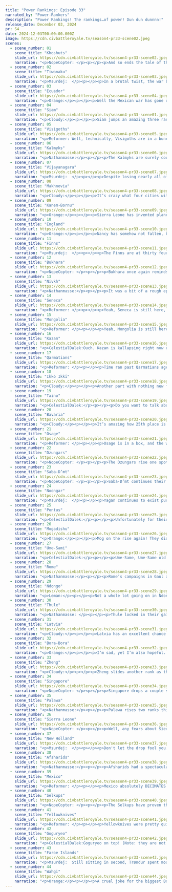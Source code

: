 ```yaml
---
title: "Power Rankings: Episode 33"
narrated_by: "Power-Rankers"
description: "Power Rankings! The rankings…of power! Dun dun dunnnn!"
release_date: December 03, 2024
pr: S4
date: 2024-12-03T00:00:00.000Z
image: https://cdn.civbattleroyale.tv/season4-pr33-scene02.jpeg
scenes:
  - scene_number: 01
    scene_title: "Khoshuts"
    slide_url: https://cdn.civbattleroyale.tv/season4-pr33-scene02.jpeg
    narration: "<p>NopeCopter: </p><p></p><p>And so ends the tale of the Khoshuts, and what an absolute ride it was. Initially voted in as a part of the Oirat trio alongside the Kalmyks and Dzungars, the Khoshuts actually got off to a solid start as they settled a large area relatively quickly… only for people to realize that they were completely ignoring the fertile land along the Ganges in favor of settling more fairly worthless Himalayan cities. This allowed Siam of all civs to secure the Ganges delta, and Harappa managed to gobble up a fair bit of land as well before the Khoshuts finally got the memo and started placing cities in places that actually had Food potential. Regardless of their odd settling habits, things were still looking fairly positive for the Khoshuts, and they were placed firmly around the top third… until the fateful war with their brothers the Dzungars. The more prepared Dzungar military easily took the undefended city of Gyangtse, but the real killer came in the peace deal, where the Khoshuts unceremoniously handed over the city of Lhasa - their second city, located right in the middle of their empire - for no reason whatsoever.</p><p></p><p>Obviously, this instantly turned all the hope for the Khoshuts into ridicule and frustration, and the Khoshuts sure didn’t seem eager to redeem themselves as they only launched a few token invasions of their more relevant neighbors, to no effect whatsoever. Even getting dragged into a three-way war with Siam and Dai Viet couldn’t make them remotely interesting as they aggressively failed to take the undefended Siamese city of Nakhon Ratchasima. They did almost kind of threaten to take a city off the Shang, but they followed this up with ANOTHER city gift, this time to Siam, so before long they had quickly become the biggest joke on the cylinder. An incompetent, ineffectual civ that seemed to actively WANT to lose, only kept safe by their position in the Himalayas (a position which became less effective with each city given away).</p><p></p><p>But then… then things began to change. The first sign was a city gift, not from the Khoshuts, but TO the Khoshuts, from Dai VIet - only for Dai Viet to immediately declare war on Siam to try and take Nakhon Ratchasima, kickstarting a Holy War that immediately put them back at war with Dai Viet. In essence, a free city for no actual peace. This did result in Siam just capturing the city gift for themselves, and the second Khoshut assault on Nakhon Ratchasima failed just as the first did, but it served as a hint that maybe, just maybe, the Khoshuts had something more going on behind that incompetent facade. The Khoshuts went silent for an episode after this, giving the sense that maybe their insane gambit was just a fluke, only to suddenly show their hand all at once in Episode 22. The Afsharids declared war on a weakened Harappa, seemingly poised to wipe them off the map, and the Khoshuts joined the fight as well - not something that seemed particularly relevant, given their prior war record.</p><p></p><p>Over the course of the next episode and a half, the Khoshuts proceeded to take and hold all four Harappan cities.</p><p></p><p>This was absolutely unprecedented, for such a minor power to effectively double their size by sniping an ENTIRE EMPIRE during a coalition war, and it instantly put the Khoshuts back on the map both figuratively and literally. The most insane part of the whole situation, however, was that it was only the beginning. Vijayanagara attempted to take the new Khoshut gains for themselves while they were vulnerable, but despite their tech advantage they were completely stalled out. Then, after a short reprieve, the Khoshuts were suddenly faced with a three-way coalition of the Afsharids, Dzungars, and Bukhara… which actually resulted in a net GAIN of one city as they not only held their borders but finally retook Lhasa from the Dzungars after so many turns of humiliation. This was followed up with yet another declaration of war against Siam, and unlike the previous ineffective stalemates, this time the Khoshuts were able to swoop in and quickly take not only Nakhon Ratchasima but also their OTHER gifted city of Shigatse. Granted, Siam was in the middle of being eviscerated by the Wahgi right after being torn up by Singapore, but this was still an efficient and effective war - the narrator of the episode even noted that the Khoshuts really could have gone further. Against all odds, Gushi Khan had done it: he had regained his honor and taken his empire from a laughing-stock to a fan favorite.</p><p></p><p>Unfortunately, no sooner had the Khoshuts regained their honor than their enemies finally decided to wipe them off the map for good. The Afsharids and Dzungars invaded once more, and this time, the Afsharids in particular were ready. It was a brutal lightning campaign, ignoring both the Great Wall and the mountainous defenses of the Khoshuts through excellent use of the Afshairds’ highly mobile units and brand-new air force. By the end of Episode 32, the Khoshuts had lost not only all of the former Harappan cities they’d taken from under the Afsharids’ noses, but they were poised to lose their hard-fought recapture of Lhasa, as well. They plummeted 16 spots in the Power Rankings. They were still placed above five other civilizations. By the end of the next episode, they were dead in 44th - before any of the critically-endangered rump states beneath them. It was a shocking display of the Afsharids’ efficiency, and a tragically sudden end to a civilization people had only just come to love.</p><p></p><p>At some point during this season, rotting away in the Himalayas amidst a sea of their own failures, the Khoshuts were given a choice: to continue to dimly smolder away in the mountains as just another ineffective mountain turtle, or to risk it all, veer straight off the road they’d been placed on, and burn so bright that nobody could possibly ignore them. The Khoshuts, thankfully for all of us, chose the latter. But the brightest flames burn out the quickest, and the Khoshuts were too good to stay with us for long. Do not fret. This was the choice they made. The reckless play of the Khoshuts in their final few episodes led to their early demise, but in exchange they gained a different sort of immortality that only a lucky few ever obtain in the CBR - a run no other civilization could ever replicate, a character arc that made them feel almost human, a piece of CBR lore to stand alongside the likes of Laos and Castile. The Khoshuts are the first Oirats to leave this mortal coil, but as the Kalmyks sit on two cities pecked away by Citadels and the Dzungars rot in their own mediocrity, they will surely be the last to leave our memory. F.</p>"
  - scene_number: 02
    scene_title: "Tiwanaku"
    slide_url: https://cdn.civbattleroyale.tv/season4-pr33-scene03.jpeg
    narration: "<p>Msurdej:  </p><p></p><p>In a brutal twist, the war between New Holland and Tiwanaku takes a surprising turn as forces cross Ecuador and Bora-Bora to invade Huyustus's last city. It's only a matter of time before a Great War Infantry marches into the city gates and eliminates this former contender.</p>"
  - scene_number: 03
    scene_title: "Ecuador"
    slide_url: https://cdn.civbattleroyale.tv/season4-pr33-scene04.jpeg
    narration: "<p>Orange:</p><p></p><p>Well the Mexican war has gone disastrously and now Pariti remains as the last stronghold of the Ecuadorian people. But it’s not as bad as it could be! They could be the neighboring city state of Tiwanaku who are even closer to death’s door! It is real funny that both of these two got crushed at about the same time and are gonna go out right next to each other in cities right next to each other. </p>"
  - scene_number: 04
    scene_title: "Siam"
    slide_url: https://cdn.civbattleroyale.tv/season4-pr33-scene01.jpeg
    narration: "<p>Cloudy:</p><p></p><p>Siam jumps an amazing three ranks due to not being at war with anyone while the three civs below it are either dead or about to die. See you at the top?</p>"
  - scene_number: 05
    scene_title: "Visigoths"
    slide_url: https://cdn.civbattleroyale.tv/season4-pr33-scene05.jpeg
    narration: "<p>Reformer: Well, technically, Visigoths are in a bunch of wars, but only two civs can realistically reach ‘em before paratroopers come online. Faroes were at war with them…but didn’t care enough to wait, good for them. New Holland is another civ that’s theoretically in reach, but again, paratroopers are required for such an endeavour. So in the meantime the inland city-state of Visigoths is pretty safe comparatively. But we’re past the point of easy conquest for sure. Visigoths could drop any second now. And it’ll be like the embers extinguishing rather than a bomb going off. </p>"
  - scene_number: 06
    scene_title: "Kalmyks"
    slide_url: https://cdn.civbattleroyale.tv/season4-pr33-scene06.jpeg
    narration: "<p>Nathanmasse:</p><p></p><p>The Kalmyks are surely counting their blessings that they did not get dragged into any of the conflicts erupting around them.  A rising tide lifts all boats as they say, so as long as they continue to fly under the radar they will keep creeping up through the ranks.</p>"
  - scene_number: 07
    scene_title: "Vijayanagara"
    slide_url: https://cdn.civbattleroyale.tv/season4-pr33-scene07.jpeg
    narration: "<p>Msurdej:  </p><p></p><p>Despite losing nearly all of their remaining cities, Vijayanagara gains two ranks from other civs doing worse than they had. Granted those two civs are now dead and about to be, but hey, its not Vijayanagara at the moment. Still, the two non-coastal cities Krishnadevaraya has will be harder for Singapore to  take without a solid land army. The Afhsarids though? That could be an issue if they throw out a DoW on the sick man of India.</p>"
  - scene_number: 08
    scene_title: "Makhnovia"
    slide_url: https://cdn.civbattleroyale.tv/season4-pr33-scene08.jpeg
    narration: "<p>Cloudy:</p><p></p><p>It’s crazy what four cities with barely any land tiles left can get you these days. Ranks just ain’t worth what they used to be. *Yells at cloud*</p>"
  - scene_number: 09
    scene_title: "Kanem-Bornu"
    slide_url: https://cdn.civbattleroyale.tv/season4-pr33-scene09.jpeg
    narration: "<p>Orange:</p><p></p><p>Sierra Leone has invented planes, things are not good. Ngazargamu is about to fall and is gonna leave Kanem-Bornu with some really not great cities, they aren’t dead yet, but if Sierra Leone wanted to they could go all the way. So K-B basically just has to pray Sierra leone doesn’t want a big relationship malus. </p>"
  - scene_number: 10
    scene_title: "England"
    slide_url: https://cdn.civbattleroyale.tv/season4-pr33-scene10.jpeg
    narration: "<p>Orange:</p><p></p><p>Nancy has somehow not fallen, but like, it probably will soon. Not much more past it though, especially since Nancy is fully split off from the rest of England’s cities. One more wound onto their bleeding body. </p>"
  - scene_number: 11
    scene_title: "Finns"
    slide_url: https://cdn.civbattleroyale.tv/season4-pr33-scene11.jpeg
    narration: "<p>Msurdej:  </p><p></p><p>The Finns are at thirty four.  </p><p>But that isn't good any more.  </p><p>Cuz it's now bottom ten,  </p><p>So it's a matter of when,  </p><p>The Finns are shown the door.</p>"
  - scene_number: 12
    scene_title: "Bukhara"
    slide_url: https://cdn.civbattleroyale.tv/season4-pr33-scene12.jpeg
    narration: "<p>NopeCopter: </p><p></p><p>Bukhara once again reminds everyone why they are the GOAT of Grit, the ultimate underdog, the pluckiest force on the cylinder, by throwing hands with Kazan and even sniping a city. Of course, this really doesn’t mean much in the long run since the Selkups or the Afshairds (or potentially even the Dzungars) could run them over at a moment’s notice, but respect for still trying in spite of that.</p>"
  - scene_number: 13
    scene_title: "Nivkh"
    slide_url: https://cdn.civbattleroyale.tv/season4-pr33-scene13.jpeg
    narration: "<p>Nathanmasse:</p><p></p><p>It was a bit of a rough episode for Nivkh. They clawed back Ytyk’ from Thule, defended it tooth and nail, but ended up giving it right back in a peace treaty.  Well, at least Nivkh itself lives on, but each one of these slow grinding wars weakens them further.  I only hope that when their time does come, they get to go out in a blaze of glory rather than being slowly constricted and snuffed out.</p>"
  - scene_number: 14
    scene_title: "Seneca"
    slide_url: https://cdn.civbattleroyale.tv/season4-pr33-scene14.jpeg
    narration: "<p>Reformer: </p><p></p><p>Yeah, Seneca is still here, in case you were concerned. </p>"
  - scene_number: 15
    scene_title: "Mongolia"
    slide_url: https://cdn.civbattleroyale.tv/season4-pr33-scene15.jpeg
    narration: "<p>Reformer: </p><p></p><p>Yeah, Mongolia is still here- Oh, I already used that line. Alright, let’s see. Mongolia never recovered from the beating Goguryeo and Selkups gave them. Even though Goguryeo didn’t end up getting all that much Mongolian land, I’ll readily argue that Goguryeo’s contribution to Mongolia’s collapse was much greater. Goguryeo spent ages weakening Mongolia, and Selkups simply swooped in at the opportune moment. Credit where credit is due, of course, but realistically Goguryeo did all the work. …Either way, my point is that Mongolia was doomed well before the collapse. They simply did not have the juice. Alas they cannot all be winners.</p>"
  - scene_number: 16
    scene_title: "Kazan"
    slide_url: https://cdn.civbattleroyale.tv/season4-pr33-scene16.jpeg
    narration: "<p>CelestialDalek:Ouch. Kazan is kallapsing right now under the weight of the Selkup military, and the walls are kalozing in on them. Even though their tech levels of ground forces are *similar*, with riflemen-on-rifleman action composing most of the battles, the airforce has really screwed Kazan over. They can’t defend their cities from being bombarded, they can’t defend from cavalry, they can’t defend from the incoming horde however thin-looking it is. This war has not necessarily developed in their favor, and the quickest way out would be a nice and easy peace deal.</p>"
  - scene_number: 17
    scene_title: "Qarmatians"
    slide_url: https://cdn.civbattleroyale.tv/season4-pr33-scene17.jpeg
    narration: "<p>Reformer: </p><p></p><p>Time ran past Qarmatians ages ago. We all still remember that young and spry Qarmatians that challenged the Afsharids and came up victorious. Or the nailbiter of a war against Pontus. Literal hundreds of turns ago. Since then, they’ve been in inconsequential wars against the likes of Saba, Vijayanagara, and Mogadishu, sure, but any actual glory was short-lived. And honestly, in hindsight…it wasn’t even all that impressive. Yeah, I said it. Qarmatians weren’t and aren’t impressive. They did not live up to expectations. And now they’re just waiting to die. Ah, what could’ve been…</p>"
  - scene_number: 18
    scene_title: "Ikko Ikki"
    slide_url: https://cdn.civbattleroyale.tv/season4-pr33-scene18.jpeg
    narration: "<p>Cloudy:</p><p></p><p>Another part with nothing new from Ikko Ikki. Their stats ranking jumped 6 places and they have 70 techs, just about catching up to the top tier, but they remain as screwed as ever. They even have advanced weapons like artillery and destroyers now. Still screwed.</p>"
  - scene_number: 19
    scene_title: "Taino"
    slide_url: https://cdn.civbattleroyale.tv/season4-pr33-scene19.jpeg
    narration: "<p>CelestialDalek:</p><p></p><p>Do you want to talk about the Taino? TaiNO! </p>"
  - scene_number: 20
    scene_title: "Bavaria"
    slide_url: https://cdn.civbattleroyale.tv/season4-pr33-scene20.jpeg
    narration: "<p>Cloudy:</p><p></p><p>It’s amazing how 25th place is just worthless now. I mean, we literally put Bavaria there. Madness.</p>"
  - scene_number: 21
    scene_title: "Osage"
    slide_url: https://cdn.civbattleroyale.tv/season4-pr33-scene21.jpeg
    narration: "<p>Reformer: </p><p></p><p>Osage is in a box, and the walls are closing in. Walls covered in spikes. Damn that sure is a nasty way to go. But I digress. Mexico and Yellowknives are inevitable reapers for the plucky plains civ. It’s a shame, too, because Osage obviously have that dawg in them. They just got barraged too much for bullying Shawnee so early, and ever since their life has just been a struggle for survival. It is honestly a testament to their willpower that they are as strong as they are right now. Which isn’t particularly strong mind you. But they’re not a rump state either. It’s an achievement worth being proud about. </p>"
  - scene_number: 22
    scene_title: "Dzungars"
    slide_url: https://cdn.civbattleroyale.tv/season4-pr33-scene22.jpeg
    narration: "<p>NopeCopter: </p><p></p><p>The Dzungars rise one spot on the Power Rankings because Kazan is dying. Note that the Dzungars are not responsible for or even really benefiting from this in any way, which is concerning considering how close they are to the actual benefactor (the Selkups). I’m sure there’s some smug satisfaction to be gained from watching Kazan go down like a sack of bricks for the Dzungars, but it’s a bit of a hollow victory considering we all know who’s next on the chopping block.</p>"
  - scene_number: 23
    scene_title: "Saba-D’mt"
    slide_url: https://cdn.civbattleroyale.tv/season4-pr33-scene23.jpeg
    narration: "<p>NopeCopter: </p><p></p><p>Saba-D’mt continues their riveting back-and-forth duel with Pontus over Damietta. Meanwhile, Sierra Leone has started to actually conquer Kanem-Bornu, Mogadishu continues their Indian Ocean exploits, and even Ndongo is getting an air force online. Saba-D’mt has unfortunately fallen deep into mediocrity, and climbing their way out of this pit is going to be way harder than the one they fell into on Episode 1.</p>"
  - scene_number: 24
    scene_title: "Noongar"
    slide_url: https://cdn.civbattleroyale.tv/season4-pr33-scene24.jpeg
    narration: "<p>Msurdej:  </p><p></p><p>Yagan continues to exist purely at the whims of the Wahgi. If Bo'lim ever decides to use the more than dozen rocket artillery to lay waste to the Noongar, it could quickly be the end for them. Sure they could go for Palawa, but at this point, any loss of military power could lead to Wahgi storming the beaches of  Western Australia.</p>"
  - scene_number: 25
    scene_title: "Pontus"
    slide_url: https://cdn.civbattleroyale.tv/season4-pr33-scene25.jpeg
    narration: "<p>CelestialDalek:</p><p></p><p>Unfortunately for their chances, Pontus has decided to waste buckets of their military on the back-and-forth tussle over Damietta. But hey Saba won’t retake it for like another 3 turns. The problem is they don’t have too many good targets. The Qarmatians are cannon fodder, but beyond they Mithridates will have to try and get through the Balkans to attack Bavaria. Probably not happening. At least just fight Rome and, if you lose, go out in style.</p>"
  - scene_number: 26
    scene_title: "Mogadishu"
    slide_url: https://cdn.civbattleroyale.tv/season4-pr33-scene26.jpeg
    narration: "<p>Orange:</p><p></p><p>Mog on the rise again! They didn’t really do much, so it was mostly an increase from their stats going up and just having a nice position. Really, they can go after Saba, Ndongo, or even potentially the Qarmatians. They got the options, and now the stats, so hopefully they can flex their muscles again and put themselves on top of Africa.</p>"
  - scene_number: 27
    scene_title: "Ume-Sami"
    slide_url: https://cdn.civbattleroyale.tv/season4-pr33-scene27.jpeg
    narration: "<p>CelestialDalek:</p><p></p><p>Ume-Same, Ume-Same old business in Scandinavia. Rijkuo-maja is still too chickenshit to attack the Finns, the Faroes don’t feel like attacking them, the balance of power in Europe remains stagnant.</p>"
  - scene_number: 28
    scene_title: "Rome"
    slide_url: https://cdn.civbattleroyale.tv/season4-pr33-scene28.jpeg
    narration: "<p>Nathanmasse:</p><p></p><p>Rome’s campaigns in Gaul aren’t going so well.  They managed to flip Nancy once during this episode, but England’s artillery seems too powerful to hold the beachhead around the city.  Each unit that lands on the coast just gets wiped out before it can push any further.  Rome does have open borders with Bavaria and Faroe Islands, so if they’re clever they just might be able to flank the city from the north with Cavalry or something.  But then again, maybe that’s giving the AI too much credit.</p>"
  - scene_number: 29
    scene_title: "Ndongo"
    slide_url: https://cdn.civbattleroyale.tv/season4-pr33-scene29.jpeg
    narration: "<p>Leman:</p><p></p><p>Not a whole lot going on in Ndongo land. The most impactful thing for them is the collapse of Kanem Bornu. In the PR server a lot of us have been calling Kanem the key to Africa: whoever conquers them will win the continent. Turns out its not Ndongo.</p>"
  - scene_number: 30
    scene_title: "Thule"
    slide_url: https://cdn.civbattleroyale.tv/season4-pr33-scene30.jpeg
    narration: "<p>Nathanmasse: </p><p></p><p>Thule locked in their gains against Nivkh this week and made peace.  Not all that bad to be honest; they gained three cities and a bridgehead for the next war with the Nivkh if they ever get around to it.  The big issue though is their finances.  They are experiencing a crippling deficit (nearly 1,000 GPT) which is cutting their science by 66%.  They were already facing an uphill battle against the Yellowknives to say the least but now with YK pulling further ahead with every passing turn it’s looking insurmountable. </p>"
  - scene_number: 31
    scene_title: "Latvia"
    slide_url: https://cdn.civbattleroyale.tv/season4-pr33-scene31.jpeg
    narration: "<p>Cloudy:</p><p></p><p>Latvia has an excellent chance to pick up a lot of territory off of one of their largest neighbors right now if they declare war on the collapsing Kazan. But given how quiet Latvia has been since, well, forever pretty much, we have to imagine it’s unlikely. For the moment we’ve raised Latvia one rank, but if the Selkups completely conquer Kazan and Karlis Ulmanis finds himself with a top 5 power on his doorstep, we might drop Latvia to record lows.</p>"
  - scene_number: 32
    scene_title: "Bora-Bora"
    slide_url: https://cdn.civbattleroyale.tv/season4-pr33-scene32.jpeg
    narration: "<p>Orange:</p><p></p><p>I’m sad, yet I’m also hopeful. Bora kept Wahgi at bay for a very long time for how far ahead Wahgi is. But sadly, Wahgi finally realized they can embark infantry, and now cities are starting to fall. Still slow, only three originally Boran cities have fallen. But there will probably be a few more, despite the air advantage. Puni really needs to pull out a peace deal real quick before their capital is in danger, but at the very least he can rest well knowing that Wahgi probably isn’t going to go all the way to South America where the new Bora core is. Like, we’re still third on cities, and after Anau falls Wahgi will have just tied us. There’s a lot to go before Bora is out, just hopefully someone else is able to step in and try to stop Wahgi before it's too late.</p>"
  - scene_number: 33
    scene_title: "Zheng"
    slide_url: https://cdn.civbattleroyale.tv/season4-pr33-scene33.jpeg
    narration: "<p>Cloudy:</p><p></p><p>Zheng slides another rank as they continue to stagnate. Wahgi units are starting to carpet their territory, which is causing other Wahgi neighbors’ ranks to fall as well. Overall, it’s looking like Zheng has probably missed the boat and will end up as a much bigger Ikko Ikki unless Wahgi or Goguryeo unexpectedly collapses.</p>"
  - scene_number: 34
    scene_title: "Singapore"
    slide_url: https://cdn.civbattleroyale.tv/season4-pr33-scene34.jpeg
    narration: "<p>NopeCopter: </p><p></p><p>Singapore drops a couple spots just due to the rise of a few other major powers, but really, things are looking about the same for them as they did last episode: remarkably good, considering they border the Wahgi. Vijayanagara has been effectively rumped, and securing a base in India has opened up a couple of new potential targets in the Qarmatians and Mogadishu - even the Noongar could be on the table if they play their cards right (which they always do). Acting while the Wahgi are busy is crucial if they want to remain a top player, but given they have open borders with the Wahgi, the odds of the two going to war any time soon seems pretty minimal. They just need to hope that housing the Wahgi armed forces doesn’t prevent them from building too many units of their own.</p>"
  - scene_number: 35
    scene_title: "Palawa"
    slide_url: https://cdn.civbattleroyale.tv/season4-pr33-scene35.jpeg
    narration: "<p>Nathanmasse:</p><p></p><p>Palawa rises two ranks this week on what I have to assume is stats alone.  They picked an excellent time to join Wahgi in the war against Bora-Bora but got cold feet and abandoned the campaign just when they had the opportunity to make significant gains.  They couldn’t even manage to hold onto one of Bora’s cities.  They really squandered an opportunity and will make me question their competency in each of their wars going forward. </p>"
  - scene_number: 36
    scene_title: "Sierra Leone"
    slide_url: https://cdn.civbattleroyale.tv/season4-pr33-scene36.jpeg
    narration: "<p>NopeCopter: </p><p></p><p>Well, any fears about Sierra Leone’s war against Kanem-Bornu should be gone now as they slowly but surely make progress against the Great Wall of Africa. They’re getting their air force online too, which is pretty massive. This, however, was not enough to keep Sierra Leone from tumbling two spots down the Power Rankings - not because of something they did or didn’t do, but just because Mexico and the Afsharids did even more. But you know what they say: it’s better to compare yourself to who you were before than to compare yourself to others, and from that perspective, things have never looked better for Sierra Leone.</p>"
  - scene_number: 37
    scene_title: "New Holland"
    slide_url: https://cdn.civbattleroyale.tv/season4-pr33-scene37.jpeg
    narration: "<p>Msurdej:  </p><p></p><p>Don't let the drop fool you, New Holland was pretty good this part. I wasn't expecting their war with Tiwanaku to go anywhere, but it looks like those open borders are paying off! The biggest challenge now will be getting some melee units near the burning city. And with Bora-Bora being chomped on by Wahgi, this gives Johan a chance to become master of South America. If only Mexico hadn't gotten in the way, which is part of the reason New Holland drops. The other reason is...</p>"
  - scene_number: 38
    scene_title: "Afsharids"
    slide_url: https://cdn.civbattleroyale.tv/season4-pr33-scene38.jpeg
    narration: "<p>Nathanmasse:</p><p></p><p>Afsharids had a spectacular episode and rose 6 ranks this week.  The Khoshuts have been eliminated and now they just need to focus on rebuilding if they’re given enough time to do so.  Once that’s completed they will have no shortage of avenues to expand; Bukhara, Kalmyks, Siam, and Vijayanagara would be easy pickings and even Dzungars and Qarmatians shouldn’t be too much of an issue with the Afsharid’s air superiority.  The one catch is they pushed so far into Khoshut that they now border Wahgi who could just as quickly push the Afsharids back out of this territory if they so choose.</p>"
  - scene_number: 39
    scene_title: "Mexico"
    slide_url: https://cdn.civbattleroyale.tv/season4-pr33-scene39.jpeg
    narration: "<p>Reformer: </p><p></p><p>Mexico absolutely DECIMATES Ecuador this episode. Immense devastation across the northwest corner of the continent. But more importantly, an immense boost in power, as Mexico acquires eight (!) cities through this war. The cities are weak now, but will inevitably grow to fuel Mexico’s future ambitions. After a time of consolidation, Mexico’s options will be…somewhat limited, let’s say. Despite this upgrade, Mexico is bordered by Yellowknives, New Holland, and Bora-Bora. Further off, Goguryeo and Wahgi could theoretically be threats. Easy expansion options are starting to vanish before our very eyes. Mexico is one of the cases where this is the most apparent. Competition will only get more serious from here, and while Mexico certainly is working hard to keep up the pace, there won’t be much time for rest, realistically. </p>"
  - scene_number: 40
    scene_title: "Selkups"
    slide_url: https://cdn.civbattleroyale.tv/season4-pr33-scene40.jpeg
    narration: "<p>NopeCopter: </p><p></p><p>The Selkups have proven they deserve their fifth-place ranking this episode by making the exact right move they need to at this moment: invading Kazan. And man, have they been invading Kazan. They’ve already taken several cities, mostly ignoring the normally-difficult Urals, and they seem set to take several more. Depending on how far the Selkups go, they could potentially even end up about on par with the other top powers of the game… and even if they don’t, they’ve at least bought themselves some valuable time and resources to avoid falling too much further behind.</p>"
  - scene_number: 41
    scene_title: "Yellowknives"
    slide_url: https://cdn.civbattleroyale.tv/season4-pr33-scene41.jpeg
    narration: "<p>Reformer: </p><p></p><p>Yellowknives were pretty quiet this week, but they were working feverishly in the background. Three new techs, starting with Combined Arms for tanks, continuing with Steam Power (mostly for backfilling), and ending up with Refrigeration for submarines. Now they’re researching Radio, the final prereq they need for Electronics (for battleships), which in turn will lead to Radar for better planes…militaristic advancements happen real fast at this point in the game, which Yellowknives will proudly show off. Well. ‘Show off’, as in, build up during peacetime. I would certainly be much happier to see these shiny new weapons get some actual use. Take Thule for example. Bankrupt up the ass. That civ ain’t techin’ shit. They’ll only become an easier target every episode! Only good things in Yellowknives’ future, I’m sure.</p>"
  - scene_number: 42
    scene_title: "Goguryeo"
    slide_url: https://cdn.civbattleroyale.tv/season4-pr33-scene42.jpeg
    narration: "<p>CelestialDalek:Goguryeo on top! (Note: they are not on the top, merely near the top). Not the most exciting part for Gogurgamers, but we still ball. They could easily take on any of their neighbors not named the Afsharids (the main obstacle there is terrain), only facing a bit more resistance from Zheng but a lot from Wahgi. The possibilities are endless, it’s just that their only war is currently against Shang. And Shang is dead.</p>"
  - scene_number: 43
    scene_title: "Faroe Islands"
    slide_url: https://cdn.civbattleroyale.tv/season4-pr33-scene43.jpeg
    narration: "<p>Msurdej:  Still sitting in second, Trøndur spent most of the part recovering and incorporating his new English conquests into his territory. This is costing them a whole lotta money, but they still have a fat stack of cash. There was a war with the Visigoths that could have been interesting if he had committed, but alas, it went nowhere. They're still sitting on a massive lead in Europe, with few foes that could really trouble them. It's just a matter of them getting back in the war saddle and going to fight again.</p>"
  - scene_number: 44
    scene_title: "Wahgi"
    slide_url: https://cdn.civbattleroyale.tv/season4-pr33-scene44.jpeg
    narration: "<p>Orange:</p><p></p><p>A cruel joke for the biggest Bora-Bora supporter to get both Bora and Wahgi slides to do for the rankings… Wahgi’s performance in this war has been, oof. Despite their insane lead on everyone, they took most of the last two parts to realize they can embark units, but now that they figured that one out they are making a strong push. Wahgi’s main goal for this should just be to not make peace soon (of course my own desire is that they should make white peace immediately), Bora’s core isn’t too great but they don’t have the means to stop Wahgi’s forces. So uh, pour one out for the best, none of Wahgi’s neighbors are anywhere close to them.</p>"
---
```

